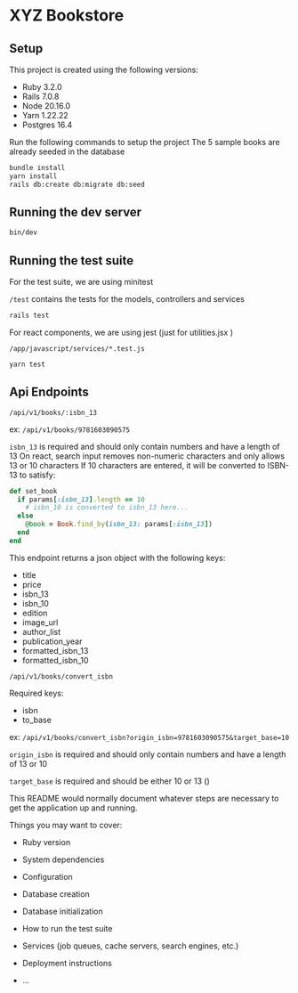 # XYZ Bookstore

## Setup
This project is created using the following versions:
- Ruby 3.2.0
- Rails 7.0.8
- Node 20.16.0
- Yarn 1.22.22
- Postgres 16.4

Run the following commands to setup the project
The 5 sample books are already seeded in the database
```bash
bundle install
yarn install
rails db:create db:migrate db:seed
```

## Running the dev server
```bash
bin/dev
```

## Running the test suite
For the test suite, we are using minitest

`/test` contains the tests for the models, controllers and services
```bash
rails test
```

For react components, we are using jest (just for utilities.jsx )

`/app/javascript/services/*.test.js`
```bash
yarn test
```

## Api Endpoints
```url
/api/v1/books/:isbn_13
```
ex: `/api/v1/books/9781603090575`

`isbn_13` is required and should only contain numbers and have a length of 13
On react, search input removes non-numeric characters and only allows 13 or 10 characters
If 10 characters are entered, it will be converted to ISBN-13 to satisfy:
```ruby
def set_book
  if params[:isbn_13].length == 10
    # isbn_10 is converted to isbn_13 here...
  else
    @book = Book.find_by(isbn_13: params[:isbn_13])
  end
end
```

This endpoint returns a json object with the following keys:
- title
- price
- isbn_13
- isbn_10
- edition
- image_url
- author_list
- publication_year
- formatted_isbn_13
- formatted_isbn_10

```url
/api/v1/books/convert_isbn
```
Required keys:
- isbn
- to_base

ex: `/api/v1/books/convert_isbn?origin_isbn=9781603090575&target_base=10`

`origin_isbn` is required and should only contain numbers and have a length of 13 or 10

`target_base` is required and should be either 10 or 13 ()

This README would normally document whatever steps are necessary to get the
application up and running.

Things you may want to cover:

* Ruby version

* System dependencies

* Configuration

* Database creation

* Database initialization

* How to run the test suite

* Services (job queues, cache servers, search engines, etc.)

* Deployment instructions

* ...
